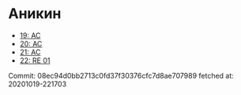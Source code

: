 # Аникин
- [19: AC](19.md)
- [20: AC](20.md)
- [21: AC](21.md)
- [22: RE 01](22.md)

Commit: 08ec94d0bb2713c0fd37f30376cfc7d8ae707989
 fetched at: 20201019-221703
